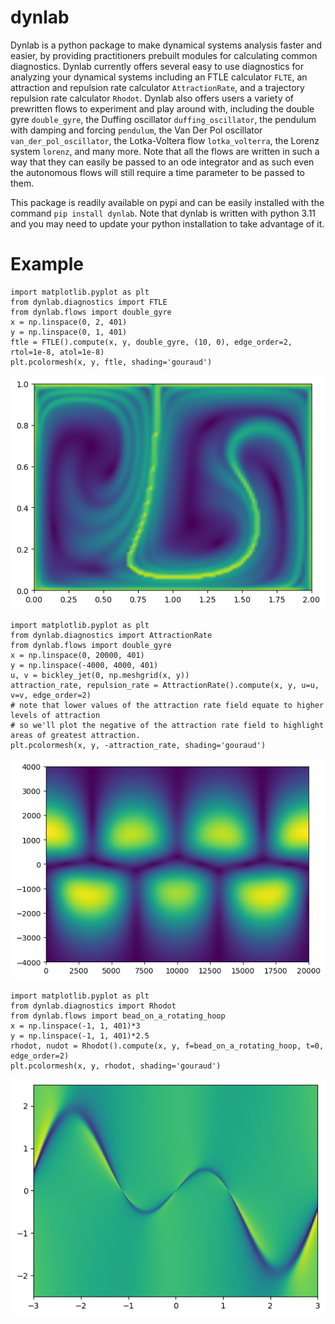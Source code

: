 # dynlab

Dynlab is a python package to make dynamical systems analysis faster and easier, by providing practitioners prebuilt modules for calculating common diagnostics. Dynlab currently offers several easy to use diagnostics for analyzing your dynamical systems including an FTLE calculator `FLTE`, an attraction and repulsion rate calculator `AttractionRate`, and a trajectory repulsion rate calculator `Rhodot`. Dynlab also offers users a variety of prewritten flows to experiment and play around with, including the double gyre `double_gyre`, the Duffing oscillator `duffing_oscillator`, the pendulum with damping and forcing `pendulum`, the Van Der Pol oscillator `van_der_pol_oscillator`, the Lotka-Voltera flow `lotka_volterra`, the Lorenz system `lorenz`, and many more. Note that all the flows are written in such a way that they can easily be passed to an ode integrator and as such even the autonomous flows will still require a time parameter to be passed to them.

This package is readily available on pypi and can be easily installed with the command `pip install dynlab`.
Note that dynlab is written with python 3.11 and you may need to update your python installation to take advantage of it.

# Example
```import numpy as np
import matplotlib.pyplot as plt
from dynlab.diagnostics import FTLE
from dynlab.flows import double_gyre
x = np.linspace(0, 2, 401)
y = np.linspace(0, 1, 401)
ftle = FTLE().compute(x, y, double_gyre, (10, 0), edge_order=2, rtol=1e-8, atol=1e-8)
plt.pcolormesh(x, y, ftle, shading='gouraud')
```
![alt text](https://github.com/hokiepete/docs/blob/main/images/double_gyre_ftle.png)

```import numpy as np
import matplotlib.pyplot as plt
from dynlab.diagnostics import AttractionRate
from dynlab.flows import double_gyre
x = np.linspace(0, 20000, 401)
y = np.linspace(-4000, 4000, 401)
u, v = bickley_jet(0, np.meshgrid(x, y))
attraction_rate, repulsion_rate = AttractionRate().compute(x, y, u=u, v=v, edge_order=2)
# note that lower values of the attraction rate field equate to higher levels of attraction
# so we'll plot the negative of the attraction rate field to highlight areas of greatest attraction.
plt.pcolormesh(x, y, -attraction_rate, shading='gouraud')
```
![alt text](https://github.com/hokiepete/docs/blob/main/images/bickley_jet_attraction_rate.png)

```import numpy as np
import matplotlib.pyplot as plt
from dynlab.diagnostics import Rhodot
from dynlab.flows import bead_on_a_rotating_hoop
x = np.linspace(-1, 1, 401)*3
y = np.linspace(-1, 1, 401)*2.5
rhodot, nudot = Rhodot().compute(x, y, f=bead_on_a_rotating_hoop, t=0, edge_order=2)
plt.pcolormesh(x, y, rhodot, shading='gouraud')
```
![alt text](https://github.com/hokiepete/docs/blob/main/images/bead_on_a_rotating_hoop_rhodot.png)
